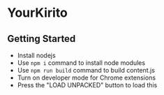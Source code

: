 # YourKirito

## Getting Started
 - Install nodejs
 - Use ``npm i`` command to install node modules
 - Use ``npm run build`` command to build content.js
 - Turn on developer mode for Chrome extensions
 - Press the "LOAD UNPACKED" button to load this